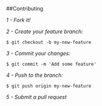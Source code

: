 ##Contributing

*1 - Fork it!*

*2 - Create your feature branch:*
```
$ git checkout -b my-new-feature
```
*3 - Commit your changes:*
```
$ git commit -m 'Add some feature'
```
*4 - Push to the branch:*
```
$ git push origin my-new-feature
```
*5 - Submit a pull request*